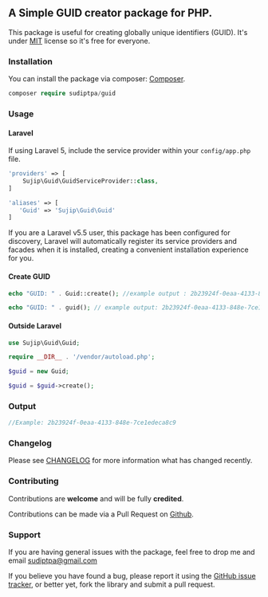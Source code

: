 ## A Simple GUID creator package for PHP.

This package is useful for creating globally unique identifiers (GUID). It's under [MIT](https://github.com/sudiptpa/laravel-guid/blob/master/LICENSE) license so it's free for everyone.

### Installation

You can install the package via composer: [Composer](http://getcomposer.org/).

```php
composer require sudiptpa/guid
```

### Usage

#### Laravel
If using Laravel 5, include the service provider within your `config/app.php` file.

```php
'providers' => [
    Sujip\Guid\GuidServiceProvider::class,
]

'aliases' => [
   'Guid' => 'Sujip\Guid\Guid'
]
```
If you are a Laravel v5.5 user, this package has been configured for discovery, Laravel will automatically register its service providers and facades when it is installed, creating a convenient installation experience for you.

#### Create GUID

```php
echo "GUID: " . Guid::create(); //example output : 2b23924f-0eaa-4133-848e-7ce1edeca8c9

echo "GUID: " . guid(); // example output: 2b23924f-0eaa-4133-848e-7ce1edeca8c9

```

#### Outside Laravel

```php
use Sujip\Guid\Guid;

require __DIR__ . '/vendor/autoload.php';

$guid = new Guid;

$guid = $guid->create();

````

### Output

```php
//Example: 2b23924f-0eaa-4133-848e-7ce1edeca8c9

```

### Changelog

Please see [CHANGELOG](https://github.com/sudiptpa/laravel-guid/blob/master/CHANGELOG.md) for more information what has changed recently.

### Contributing

Contributions are **welcome** and will be fully **credited**.

Contributions can be made via a Pull Request on [Github](https://github.com/sudiptpa/laravel-guid).

### Support

If you are having general issues with the package, feel free to drop me and email [sudiptpa@gmail.com](mailto:sudiptpa@gmail.com)

If you believe you have found a bug, please report it using the [GitHub issue tracker](https://github.com/sudiptpa/laravel-guid/issues),
or better yet, fork the library and submit a pull request.
